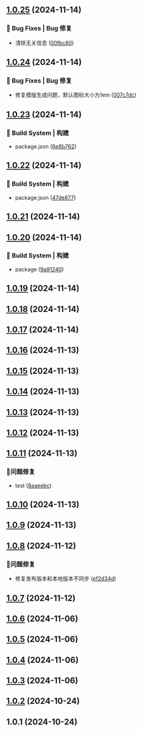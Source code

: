 

## [1.0.25](https://github.com/knight-L/ali-iconfont/compare/1.0.24...1.0.25) (2024-11-14)

### 🐛 Bug Fixes | Bug 修复

* 清除无关信息 ([00fbc80](https://github.com/knight-L/ali-iconfont/commit/00fbc80818f90999e23d26102251c79fb2d4991d))

## [1.0.24](https://github.com/knight-L/ali-iconfont/compare/1.0.23...1.0.24) (2024-11-14)

### 🐛 Bug Fixes | Bug 修复

* 修复模版生成问题，默认图标大小为1em ([007c7dc](https://github.com/knight-L/ali-iconfont/commit/007c7dce428e651ae3284c7819da2aed6d76deb6))

## [1.0.23](https://github.com/knight-L/ali-iconfont/compare/1.0.22...1.0.23) (2024-11-14)

### 👷‍ Build System | 构建

* package.json ([6e8b762](https://github.com/knight-L/ali-iconfont/commit/6e8b762d87b3a0116ebd78f3013bd96881e9bf8a))

## [1.0.22](https://github.com/knight-L/ali-iconfont/compare/1.0.21...1.0.22) (2024-11-14)

### 👷‍ Build System | 构建

* package.json ([47de877](https://github.com/knight-L/ali-iconfont/commit/47de877e3e45555757b7dc58a84f8c35dd4bc3ad))

## [1.0.21](https://github.com/knight-L/ali-iconfont/compare/1.0.20...1.0.21) (2024-11-14)

## [1.0.20](https://github.com/knight-L/ali-iconfont/compare/1.0.19...1.0.20) (2024-11-14)

### 👷‍ Build System | 构建

* package ([9a91240](https://github.com/knight-L/ali-iconfont/commit/9a912401ddd19e8b57a4c89e5b1bf30eda1720f3))

## [1.0.19](https://github.com/knight-L/ali-iconfont/compare/1.0.18...1.0.19) (2024-11-14)

## [1.0.18](https://github.com/knight-L/ali-iconfont/compare/1.0.17...1.0.18) (2024-11-14)

## [1.0.17](https://github.com/knight-L/ali-iconfont/compare/1.0.16...1.0.17) (2024-11-14)

## [1.0.16](https://github.com/knight-L/ali-iconfont/compare/1.0.15...1.0.16) (2024-11-13)

## [1.0.15](https://github.com/knight-L/ali-iconfont/compare/1.0.14...1.0.15) (2024-11-13)

## [1.0.14](https://github.com/knight-L/ali-iconfont/compare/1.0.13...1.0.14) (2024-11-13)

## [1.0.13](https://github.com/knight-L/ali-iconfont/compare/1.0.12...1.0.13) (2024-11-13)

## [1.0.12](https://github.com/knight-L/ali-iconfont/compare/1.0.11...1.0.12) (2024-11-13)

## [1.0.11](https://github.com/knight-L/ali-iconfont/compare/1.0.10...1.0.11) (2024-11-13)

### 🐞问题修复

* test ([8aaeebc](https://github.com/knight-L/ali-iconfont/commit/8aaeebc1ef3c3007f45fc6eec1f1ed27b23e0fca))

## [1.0.10](https://github.com/knight-L/ali-iconfont/compare/1.0.9...1.0.10) (2024-11-13)

## [1.0.9](https://github.com/knight-L/ali-iconfont/compare/1.0.8...1.0.9) (2024-11-13)

## [1.0.8](https://github.com/knight-L/ali-iconfont/compare/1.0.7...1.0.8) (2024-11-12)

### 🐞问题修复

* 修复发布版本和本地版本不同步 ([ef2d34d](https://github.com/knight-L/ali-iconfont/commit/ef2d34d4b9eae09c2ad315e4bc827ec8e14a724f))

## [1.0.7](https://github.com/knight-L/ali-iconfont/compare/1.0.6...1.0.7) (2024-11-12)

## [1.0.6](https://github.com/knight-L/ali-iconfont/compare/1.0.5...1.0.6) (2024-11-06)

## [1.0.5](https://github.com/knight-L/ali-iconfont/compare/1.0.4...1.0.5) (2024-11-06)

## [1.0.4](https://github.com/knight-L/ali-iconfont/compare/1.0.3...1.0.4) (2024-11-06)

## [1.0.3](https://github.com/knight-L/ali-iconfont/compare/1.0.2...1.0.3) (2024-11-06)

## [1.0.2](https://github.com/knight-L/ali-iconfont/compare/1.0.1...1.0.2) (2024-10-24)

## 1.0.1 (2024-10-24)
